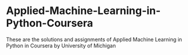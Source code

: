 # Applied-Machine-Learning-in-Python-Coursera
These are the solutions and assignments of Applied Machine Learning in Python in Coursera by University of Michigan
